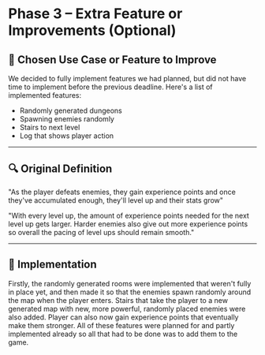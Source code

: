 # Phase 3 – Extra Feature or Improvements (Optional)

## 🎯 Chosen Use Case or Feature to Improve


We decided to fully implement features we had planned, but did not have time to implement before the previous deadline.
Here's a list of implemented features:
- Randomly generated dungeons
- Spawning enemies randomly
- Stairs to next level
- Log that shows player action



---

## 🔍 Original Definition


"As the player defeats enemies, they gain experience points and once they've accumulated enough, they'll level up and their stats grow"

"With every level up, the amount of experience points needed for the next level up gets larger. Harder enemies also give out more experience points so overall the pacing of level ups should remain smooth."

---

## 🔄 Implementation


Firstly, the randomly generated rooms were implemented that weren't fully in place yet, and then made it so that the enemies spawn randomly around the map when the player enters. Stairs that take the player to a new generated map with new, more powerful, randomly placed enemies were also added. Player can also now gain experience points that eventually make them stronger.
All of these features were planned for and partly implemented already so all that had to be done was to add them to the game.
